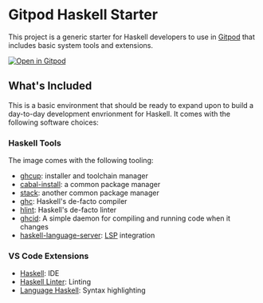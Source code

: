 # Gitpod Haskell Starter

This project is a generic starter for Haskell developers to use in [Gitpod](https://www.gitpod.io/) that includes basic system tools and extensions.

[![Open in Gitpod](https://gitpod.io/button/open-in-gitpod.svg)](https://gitpod.io/#https://github.com/3noch/haskell-gitpod-template/tree/main)

## What's Included

This is a basic environment that should be ready to expand upon to build a day-to-day development envrionment for Haskell. It comes with the following software choices:

### Haskell Tools

The image comes with the following tooling:

- [ghcup](https://www.haskell.org/ghcup/): installer and toolchain manager
- [cabal-install](https://www.haskell.org/cabal/): a common package manager
- [stack](https://docs.haskellstack.org/en/stable/README/): another common package manager
- [ghc](https://www.haskell.org/ghc/): Haskell's de-facto compiler
- [hlint](https://github.com/ndmitchell/hlint): Haskell's de-facto linter
- [ghcid](https://github.com/ndmitchell/ghcid): A simple daemon for compiling and running code when it changes
- [haskell-language-server](https://github.com/haskell/haskell-language-server#readme): [LSP](https://microsoft.github.io/language-server-protocol/) integration

### VS Code Extensions

- [Haskell](https://marketplace.visualstudio.com/items?itemName=vadimcn.haskell.haskell): IDE
- [Haskell Linter](https://marketplace.visualstudio.com/items?itemName=hoovercj.haskell-linter): Linting
- [Language Haskell](https://marketplace.visualstudio.com/items?itemName=justusadam.language-haskell): Syntax highlighting
